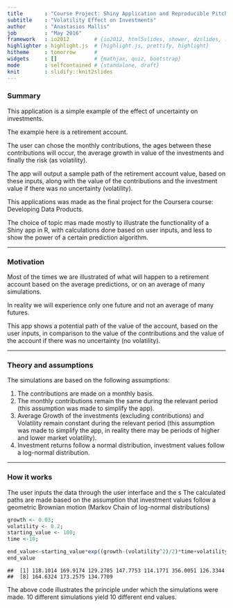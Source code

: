 ```yaml
---
title       : "Course Project: Shiny Application and Reproducible Pitch"
subtitle    : "Volatility Effect on Investments"
author      : "Anastasios Mallis"
job         : "May 2016"
framework   : io2012        # {io2012, html5slides, shower, dzslides, ...}
highlighter : highlight.js  # {highlight.js, prettify, highlight}
hitheme     : tomorrow      # 
widgets     : []            # {mathjax, quiz, bootstrap}
mode        : selfcontained # {standalone, draft}
knit        : slidify::knit2slides
---
```


### Summary

This application is a simple example of the effect of uncertainty on investments.


The example here is a retirement account.
 

The user can chose the monthly contributions, the ages between these contributions will occur, the average growth in value of the investments and finally the risk (as volatility).
 
 
The app will output a sample path of the retirement account value, based on these inputs, along with the value of the contributions and the investment value if there was no uncertainty (volatility).

This applications was made as the final project for the Coursera course: Developing Data Products.

The choice of topic mas made mostly to illustrate the functionality of a Shiny app in R, with calculations done based on user inputs, and less to show the power of a certain prediction algorithm.

---

### Motivation

Most of the times we are illustrated of what will happen to a retirement account based on the average predictions, or on an average of many simulations.

In reality we will experience only one future and not an average of many futures.

This app shows a potential path of the value of the account, based on the user inputs, in comparison to the value of the contributions and the value of the account if there was no uncertainty (no volatility).

---

### Theory and assumptions

The simulations are based on the following assumptions:

1. The contributions are made on a monthly basis.
2. The monthly contributions remain the same during the relevant period (this assumption was made to simplify the app).
3. Average Growth of the investments (excluding contributions) and Volatility remain constant during the relevant period (this assumption was made to simplify the app, in reality there may be periods of higher and lower market volatility).
4. Investment returns follow a normal distribution, investment values follow a log-normal distribution.

---

### How it works

The user inputs the data through the user interface and the s
The calculated paths are made based on the assumption that investment values follow a geometric Brownian motion (Markov Chain of log-normal distributions)

```r
growth <- 0.03;
volatility <- 0.2;
starting_value <- 100;
time <-10;

end_value<-starting_value*exp((growth-(volatility^2)/2)*time+volatility*sqrt(time)**rnorm(10));
end_value
```

```
##  [1] 118.1014 169.9174 129.2785 147.7753 114.1771 356.0051 126.3344
##  [8] 164.6324 173.2575 134.7709
```
The above code illustrates the principle under which the simulations were made. 10 different simulations yield 10 different end values.

